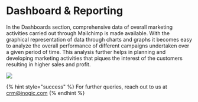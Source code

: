 # Dashboard & Reporting

In the Dashboards section, comprehensive data of overall marketing activities carried out through Mailchimp is made available. With the graphical representation of data through charts and graphs it becomes easy to analyze the overall performance of different campaigns undertaken over a given period of time. This analysis further helps in planning and developing marketing activities that piques the interest of the customers resulting in higher sales and profit.

![](../../.gitbook/assets/Dashboard\_1.png)

{% hint style="success" %}
For further queries, reach out to us at [crm@inogic.com](mailto:crm@inogic.com)
{% endhint %}

